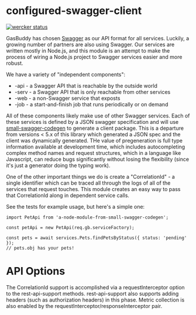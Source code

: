 configured-swagger-client
=========================

[![wercker status](https://app.wercker.com/status/15fcfccb064836e35c8438135e37cd41/s/master "wercker status")](https://app.wercker.com/project/byKey/15fcfccb064836e35c8438135e37cd41)


GasBuddy has chosen [Swagger](http://swagger.io/) as our API format for all services. Luckily, a growing number of
partners are also using Swagger. Our services are written mostly in Node.js, and this module is an attempt to make the
process of wiring a Node.js project to Swagger services easier and more robust.

We have a variety of "independent components":

* -api - a Swagger API that is reachable by the outside world
* -serv - a Swagger API that is only reachable from other services
* -web - a non-Swagger service that exposts
* -job - a start-and-finish job that runs periodically or on demand

All of these components likely make use of other Swagger services. Each of these services is defined by a JSON swagger
specification and will use [small-swagger-codegen](https://github.com/gas-buddy/small-swagger-codegen) to generate a
client package. This is a departure from versions < 5.x of this library which generated a JSON spec and the
client was dynamically generated. THe value of pregeneration is full type information available at development time,
which includes autocompleting complex method names and request structures, which in a language like Javascript, can reduce
bugs significantly without losing the flexibility (since it's just a generator doing the typing work).

One of the other important things we do is create a "CorrelationId" - a single identifier which can be traced
all through the logs of all of the services that request touches. This module creates an easy way to pass that
CorrelationId along in dependent service calls.

See the tests for example usage, but here's a simple one:

```
import PetApi from 'a-node-module-from-small-swagger-codegen';

const petApi = new PetApi(req.gb.serviceFactory);

const pets = await services.Pets.findPetsByStatus({ status: 'pending' });
// pets.obj has your pets!
```

API Options
===========

The CorrelationId support is accomplished via a requestInterceptor option to the rest-api-support methods.
rest-api-support also supports adding headers (such as authorization headers) in this phase. Metric collection is also
enabled by the requestInterceptor/responseInterceptor pair.
